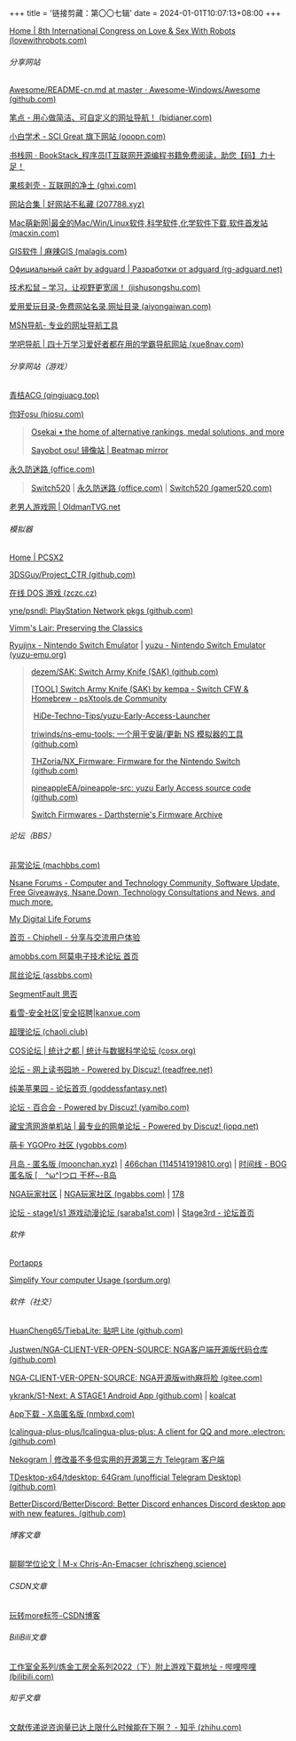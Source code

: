 +++
title = '链接剪藏：第〇〇七辑'
date = 2024-01-01T10:07:13+08:00
+++

[Home | 8th International Congress on Love & Sex With Robots (lovewithrobots.com)](https://www.lovewithrobots.com/)

<!--more-->

###### 分享网站

[Awesome/README-cn.md at master · Awesome-Windows/Awesome (github.com)](https://github.com/Awesome-Windows/Awesome/blob/master/README-cn.md)

[笔点 - 用心做简洁、可自定义的网址导航！ (bidianer.com)](https://www.bidianer.com/)

[小白学术 - SCI Great 旗下网站 (ooopn.com)](https://www.ooopn.com/)

[书栈网 · BookStack_程序员IT互联网开源编程书籍免费阅读，助您【码】力十足！](https://www.bookstack.cn/)

[果核剥壳 - 互联网的净土 (ghxi.com)](https://www.ghxi.com/)

[网站合集 | 好网站不私藏 (207788.xyz)](https://www.207788.xyz/)

[Mac萌新网|最全的Mac/Win/Linux软件,科学软件,化学软件下载,软件首发站 (macxin.com)](https://www.macxin.com/)

[GIS软件 | 麻辣GIS (malagis.com)](https://malagis.com/category/gis-software/)

[Официальный сайт by adguard | Разработки от adguard (rg-adguard.net)](https://rg-adguard.net/)

[技术松鼠 – 学习，让视野更宽阔！ (jishusongshu.com)](https://www.jishusongshu.com/)

[爱用爱玩目录-免费网站名录,网址目录 (aiyongaiwan.com)](https://www.aiyongaiwan.com/)

[MSN导航- 专业的网址导航工具](https://msn.ooo/)

[学吧导航 | 四十万学习爱好者都在用的学霸导航网站 (xue8nav.com)](https://www.xue8nav.com/)

###### 分享网站（游戏）

[青桔ACG (qingjuacg.top)](https://acg.qingjuacg.top/)

[你好osu (hiosu.com)](https://www.hiosu.com/)

> [Osekai • the home of alternative rankings, medal solutions, and more](https://osekai.net/home/)
> 
> [Sayobot osu! 镜像站 | Beatmap mirror](https://osu.sayobot.cn/home)

[永久防迷路 (office.com)](https://sway.office.com/1zyVegf0n3cHdR8o)

> [Switch520](https://laoquzhang.com/) | [永久防迷路 (office.com)](https://sway.office.com/ZyHdQKVF0lCLyEuA) | [Switch520 (gamer520.com)](https://www.gamer520.com/)

[老男人游戏网 | OldmanTVG.net](https://www.oldmantvg.net/)

###### 模拟器

[Home | PCSX2](https://pcsx2.net/)

[3DSGuy/Project_CTR (github.com)](https://github.com/3DSGuy/Project_CTR)

[在线 DOS 游戏 (zczc.cz)](https://dos.zczc.cz/)

[yne/psndl: PlayStation Network pkgs (github.com)](https://github.com/yne/psndl?tab=readme-ov-file)

[Vimm's Lair: Preserving the Classics](https://vimm.net/)

[Ryujinx - Nintendo Switch Emulator](https://ryujinx.org/) | [yuzu - Nintendo Switch Emulator (yuzu-emu.org)](https://yuzu-emu.org/)

> [dezem/SAK: Switch Army Knife (SAK) (github.com)](https://github.com/dezem/SAK)
> 
> [[TOOL] Switch Army Knife (SAK) by kempa - Switch CFW & Homebrew - psXtools.de Community](https://psxtools.de/forum/index.php?thread/77281-tool-switch-army-knife-sak-by-kempa/)
> 
>  [HiDe-Techno-Tips/yuzu-Early-Access-Launcher](https://github.com/HiDe-Techno-Tips/yuzu-Early-Access-Launcher)
> 
> [triwinds/ns-emu-tools: 一个用于安装/更新 NS 模拟器的工具 (github.com)](https://github.com/triwinds/ns-emu-tools)
> 
> [THZoria/NX_Firmware: Firmware for the Nintendo Switch (github.com)](https://github.com/THZoria/NX_Firmware)
> 
> [pineappleEA/pineapple-src: yuzu Early Access source code (github.com)](https://github.com/pineappleEA/pineapple-src)
> 
> [Switch Firmwares - Darthsternie's Firmware Archive](https://darthsternie.net/switch-firmwares/)

###### 论坛（BBS）

[非常论坛 (machbbs.com)](https://machbbs.com/)

[Nsane Forums - Computer and Technology Community, Software Update, Free Giveaways, Nsane.Down, Technology Consultations and News, and much more.](https://nsaneforums.com/)

[My Digital Life Forums](https://forums.mydigitallife.net/)

[首页 - Chiphell - 分享与交流用户体验](https://www.chiphell.com/)

[amobbs.com 阿莫电子技术论坛 首页](https://www.amobbs.com/index.php)

[屌丝论坛 (assbbs.com)](https://assbbs.com/)

[SegmentFault 思否](https://segmentfault.com/)

[看雪-安全社区|安全招聘|kanxue.com](https://bbs.kanxue.com/)

[超理论坛 (chaoli.club)](https://chaoli.club/index.php/)

[COS论坛 | 统计之都 | 统计与数据科学论坛 (cosx.org)](https://d.cosx.org/)

[论坛 - 网上读书园地 - Powered by Discuz! (readfree.net)](https://readfree.net/bbs/index.php?main)

[纯美苹果园 - 论坛首页 (goddessfantasy.net)](http://null.goddessfantasy.net/bbs/index.php)

[论坛 - 百合会 - Powered by Discuz! (yamibo.com)](https://bbs.yamibo.com/)

[藏宝湾网游单机站 | 最专业的网单论坛 - Powered by Discuz! (iopq.net)](https://www.iopq.net/)

[萌卡 YGOPro 社区 (ygobbs.com)](https://ygobbs.com/)

[月岛 - 匿名版 (moonchan.xyz)](https://moonchan.xyz/old.html) | [466chan (1145141919810.org)](https://damedesu.1145141919810.org/) | [时间线 - BOG匿名版 [　^ω^]つロ 干杯~-B岛](https://bog.ac/f/%E6%97%B6%E9%97%B4%E7%BA%BF)

[NGA玩家社区](https://bbs.nga.cn/) | [NGA玩家社区 (ngabbs.com)](https://ngabbs.com/) | [178](https://nga.178.com/)

[论坛 - stage1/s1 游戏动漫论坛 (saraba1st.com)](https://bbs.saraba1st.com/2b/forum.php) | [Stage3rd - 论坛首页](http://ac.stage3rd.com/)

###### 软件

[Portapps](https://portapps.io/)

[Simplify Your computer Usage (sordum.org)](https://www.sordum.org/)

###### 软件（社交）

[HuanCheng65/TiebaLite: 贴吧 Lite (github.com)](https://github.com/HuanCheng65/TiebaLite)

[Justwen/NGA-CLIENT-VER-OPEN-SOURCE: NGA客户端开源版代码仓库 (github.com)](https://github.com/Justwen/NGA-CLIENT-VER-OPEN-SOURCE)

[NGA-CLIENT-VER-OPEN-SOURCE: NGA开源版with麻将脸 (gitee.com)](https://gitee.com/TomoeMami/NGA-CLIENT-VER-OPEN-SOURCE)

[ykrank/S1-Next: A STAGE1 Android App (github.com)](https://github.com/ykrank/S1-Next) | [koalcat](https://s1fun.koalcat.com/)

[App下载 - X岛匿名版 (nmbxd.com)](https://app.nmbxd.com/)

[Icalingua-plus-plus/Icalingua-plus-plus: A client for QQ and more.:electron: (github.com)](https://github.com/Icalingua-plus-plus/Icalingua-plus-plus)

[Nekogram | 修改虽不多但实用的开源第三方 Telegram 客户端](https://nekogram.app/zh-hans/)

[TDesktop-x64/tdesktop: 64Gram (unofficial Telegram Desktop) (github.com)](https://github.com/TDesktop-x64/tdesktop)

[BetterDiscord/BetterDiscord: Better Discord enhances Discord desktop app with new features. (github.com)](https://github.com/BetterDiscord/BetterDiscord)

###### 博客文章

[聊聊学位论文 | M-x Chris-An-Emacser (chriszheng.science)](https://chriszheng.science/2017/03/08/Talk-about-thesis/)

###### CSDN文章

[玩转more标签-CSDN博客](https://blog.csdn.net/crane406/article/details/49690593)

###### BiliBili文章

[工作室全系列/炼金工房全系列2022（下）附上游戏下载地址 - 哔哩哔哩 (bilibili.com)](https://www.bilibili.com/read/cv16198455/)

###### 知乎文章

[文献传递说咨询量已达上限什么时候能在下啊？ - 知乎 (zhihu.com)](https://www.zhihu.com/question/268418966)
